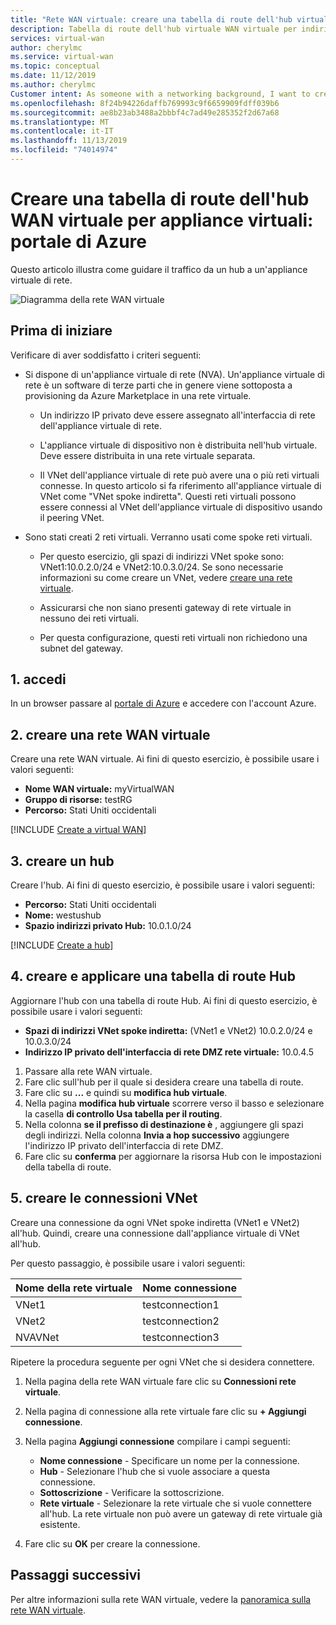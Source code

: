 ```yaml
---
title: "Rete WAN virtuale: creare una tabella di route dell'hub virtuale in appliance virtuale di rete: portale di Azure"
description: Tabella di route dell'hub virtuale WAN virtuale per indirizzare il traffico a un'appliance virtuale di rete tramite il portale.
services: virtual-wan
author: cherylmc
ms.service: virtual-wan
ms.topic: conceptual
ms.date: 11/12/2019
ms.author: cherylmc
Customer intent: As someone with a networking background, I want to create a route table using the portal.
ms.openlocfilehash: 8f24b94226daffb769993c9f6659909fdff039b6
ms.sourcegitcommit: ae8b23ab3488a2bbbf4c7ad49e285352f2d67a68
ms.translationtype: MT
ms.contentlocale: it-IT
ms.lasthandoff: 11/13/2019
ms.locfileid: "74014974"
---
```

# <a name="create-a-virtual-wan-hub-route-table-for-nvas-azure-portal"></a>Creare una tabella di route dell'hub WAN virtuale per appliance virtuali: portale di Azure

Questo articolo illustra come guidare il traffico da un hub a un'appliance virtuale di rete.

![Diagramma della rete WAN virtuale](./media/virtual-wan-route-table/vwanroute.png)

## <a name="before-you-begin"></a>Prima di iniziare

Verificare di aver soddisfatto i criteri seguenti:

*  Si dispone di un'appliance virtuale di rete (NVA). Un'appliance virtuale di rete è un software di terze parti che in genere viene sottoposta a provisioning da Azure Marketplace in una rete virtuale.

    * Un indirizzo IP privato deve essere assegnato all'interfaccia di rete dell'appliance virtuale di rete.

    * L'appliance virtuale di dispositivo non è distribuita nell'hub virtuale. Deve essere distribuita in una rete virtuale separata.

    *  Il VNet dell'appliance virtuale di rete può avere una o più reti virtuali connesse. In questo articolo si fa riferimento all'appliance virtuale di VNet come "VNet spoke indiretta". Questi reti virtuali possono essere connessi al VNet dell'appliance virtuale di dispositivo usando il peering VNet.
*  Sono stati creati 2 reti virtuali. Verranno usati come spoke reti virtuali.

    * Per questo esercizio, gli spazi di indirizzi VNet spoke sono: VNet1:10.0.2.0/24 e VNet2:10.0.3.0/24. Se sono necessarie informazioni su come creare un VNet, vedere [creare una rete virtuale](../virtual-network/quick-create-portal.md).

    * Assicurarsi che non siano presenti gateway di rete virtuale in nessuno dei reti virtuali.
    * Per questa configurazione, questi reti virtuali non richiedono una subnet del gateway.

## <a name="signin"></a>1. accedi

In un browser passare al [portale di Azure](https://portal.azure.com) e accedere con l'account Azure.

## <a name="vwan"></a>2. creare una rete WAN virtuale

Creare una rete WAN virtuale. Ai fini di questo esercizio, è possibile usare i valori seguenti:

* **Nome WAN virtuale:** myVirtualWAN
* **Gruppo di risorse:** testRG
* **Percorso:** Stati Uniti occidentali

[!INCLUDE [Create a virtual WAN](../../includes/virtual-wan-tutorial-vwan-include.md)]

## <a name="hub"></a>3. creare un hub

Creare l'hub. Ai fini di questo esercizio, è possibile usare i valori seguenti:

* **Percorso:** Stati Uniti occidentali
* **Nome:** westushub
* **Spazio indirizzi privato Hub:** 10.0.1.0/24

[!INCLUDE [Create a hub](../../includes/virtual-wan-tutorial-hub-include.md)]

## <a name="route"></a>4. creare e applicare una tabella di route Hub

Aggiornare l'hub con una tabella di route Hub. Ai fini di questo esercizio, è possibile usare i valori seguenti:

* **Spazi di indirizzi VNet spoke indiretta:** (VNet1 e VNet2) 10.0.2.0/24 e 10.0.3.0/24
* **Indirizzo IP privato dell'interfaccia di rete DMZ rete virtuale:** 10.0.4.5

1. Passare alla rete WAN virtuale.
2. Fare clic sull'hub per il quale si desidera creare una tabella di route.
3. Fare clic su **...** e quindi su **modifica hub virtuale**.
4. Nella pagina **modifica hub virtuale** scorrere verso il basso e selezionare la casella **di controllo Usa tabella per il routing**.
5. Nella colonna **se il prefisso di destinazione è** , aggiungere gli spazi degli indirizzi. Nella colonna **Invia a hop successivo** aggiungere l'indirizzo IP privato dell'interfaccia di rete DMZ.
6. Fare clic su **conferma** per aggiornare la risorsa Hub con le impostazioni della tabella di route.

## <a name="connections"></a>5. creare le connessioni VNet

Creare una connessione da ogni VNet spoke indiretta (VNet1 e VNet2) all'hub. Quindi, creare una connessione dall'appliance virtuale di VNet all'hub.

 Per questo passaggio, è possibile usare i valori seguenti:

| Nome della rete virtuale| Nome connessione|
| --- | --- |
| VNet1 | testconnection1 |
| VNet2 | testconnection2 |
| NVAVNet | testconnection3 |

Ripetere la procedura seguente per ogni VNet che si desidera connettere.

1. Nella pagina della rete WAN virtuale fare clic su **Connessioni rete virtuale**.
2. Nella pagina di connessione alla rete virtuale fare clic su **+ Aggiungi connessione**.
3. Nella pagina **Aggiungi connessione** compilare i campi seguenti:

    * **Nome connessione** - Specificare un nome per la connessione.
    * **Hub** - Selezionare l'hub che si vuole associare a questa connessione.
    * **Sottoscrizione** - Verificare la sottoscrizione.
    * **Rete virtuale** - Selezionare la rete virtuale che si vuole connettere all'hub. La rete virtuale non può avere un gateway di rete virtuale già esistente.
4. Fare clic su **OK** per creare la connessione.

## <a name="next-steps"></a>Passaggi successivi

Per altre informazioni sulla rete WAN virtuale, vedere la [panoramica sulla rete WAN virtuale](virtual-wan-about.md).
